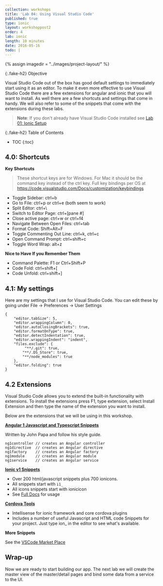 ```yaml
---
collection: workshops
title: 'Lab 04: Using Visual Studio Code'
published: true
type: ionic
layout: workshoppost2
order: 4
lab: ionic
length: 10 minutes
date: 2016-05-16
todo: |
---
```


{% assign imagedir = "../images/project-layout/" %}


{:.fake-h2}
Objective


Visual Studio Code out of the box has good default settings to immediately start using it as an editor.  To make it even more effective to use Visual Studio Code there are a few extensions for angular and ionic that you will want to install.  As well there are a few shortcuts and settings that come in handy.  We will also refer to some of the snippets that come with the extensions during these labs.


>**Note**: If you don't already have Visual Studio Code installed see [Lab 01: Ionic Setup](../01-install-ionic/)

{:.fake-h2}
Table of Contents

* TOC
{:toc}

## 4.0: Shortcuts

**Key Shortcuts**

>These shortcut keys are for Windows.  For Mac it should be the command key instead of the ctrl key.   Full key bindings per OS at https://code.visualstudio.com/Docs/customization/keybindings

* Toggle Sidebar: ctrl+b
* Go to File: ctrl+p or ctrl+e (both seem to work)
* Split Editor: ctrl+\
* Switch to Editor Page: ctrl+[pane #]
* Close active page: ctrl+w or ctrl+f4
* Navigate Between Open Files: ctrl+tab
* Format Code: Shift+Alt+F
* Toggle Commenting Out Line: ctrl+k, ctrl+c
* Open Command Prompt: ctrl+shift+c
* Toggle Word Wrap: alt+z

**Nice to Have If you Remember Them**

* Command Palette: F1 or Ctrl+Shift+P
* Code Fold: ctrl+shift+[
* Code Unfold: ctrl+shift+]

## 4.1: My settings

Here are my settings that I use for Visual Studio Code.  You can edit these by going under File -> Preferences -> User Settings

    {
        "editor.tabSize": 5,
        "editor.wrappingColumn": 0,
        "editor.autoClosingBrackets": true,
        "editor.formatOnType": true,
        "editor.detectIndentation": true,
        "editor.wrappingIndent": "indent",
        "files.exclude": {
             "**/.git": true,
            "**/.DS_Store": true,
            "**/node_modules": true
        },
        "editor.folding": true
    }

## 4.2 Extensions

Visual Studio Code allows you to extend the built-in functionality with extensions.  To install the extensions press F1, type extension, select Install Extension and then type the name of the extension you want to install.

Below are the extensions that we will be using in this workshop.

**[Angular 1 Javascript and Typescript Snippets](https://marketplace.visualstudio.com/items?itemName=johnpapa.Angular1)**

Written by John Papa and follow his style guide.

    ng1controller // creates an Angular controller
    ng1directive  // creates an Angular directive
    ng1factory    // creates an Angular factory
    ng1module     // creates an Angular module
    ng1service    // creates an Angular service

**[Ionic v1 Snippets](https://marketplace.visualstudio.com/items?itemName=justinjames.ionic1-snippets)**

* Over 200 html/javascript snippets plus 700 ionicons.
* All snippets start with `i1_`
* All icons snippets start with ionicicon
* See [Full Docs](https://github.com/digitaldrummerj/vscode-ionic1-snippets/blob/master/docs.md) for usage

**[Cordova Tools](https://marketplace.visualstudio.com/items?itemName=vsmobile.cordova-tools)**

* Intellisense for ionic framework and core cordova plugins
* Includes a number of useful Javascript and HTML code Snippets for your project.  Just type ion_ in the editor to see what's available.

**More Snippets**

 See the [VSCode Market Place](https://marketplace.visualstudio.com/VSCode)


## Wrap-up

Now we are ready to start building our app.  The next lab we will create the master view of the master/detail pages and bind some data from a service to the UI.